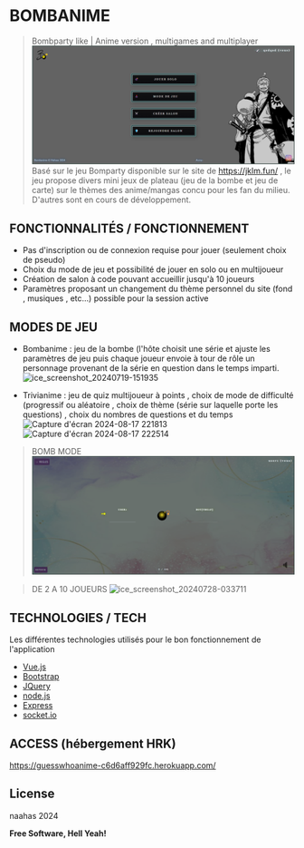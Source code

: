 # BOMBANIME
> Bombparty like | Anime version , multigames and multiplayer
![home](rdpic/home.png)
Basé sur le jeu Bomparty disponible sur le site de https://jklm.fun/ , le jeu propose divers mini jeux de plateau (jeu de la bombe et jeu de carte) sur le thèmes des anime/mangas concu pour les fan du milieu. D'autres sont en cours de développement.



## FONCTIONNALITÉS / FONCTIONNEMENT


- Pas d'inscription ou de connexion requise pour jouer (seulement choix de pseudo)
- Choix du mode de jeu et possibilité de jouer en solo ou en multijoueur
- Création de salon à code pouvant accueillir jusqu'à 10 joueurs
- Paramètres proposant un changement du thème personnel du site (fond , musiques , etc...) possible pour la session active


## MODES DE JEU

- Bombanime : jeu de la bombe (l'hôte choisit  une série et ajuste les paramètres de jeu puis chaque joueur envoie à tour de rôle un personnage provenant de la série en question dans le temps imparti.
![ice_screenshot_20240719-151935](https://github.com/user-attachments/assets/1ca39f0e-48de-4665-a52a-2fb05700657c)

- Trivianime : jeu de quiz multijoueur à points , choix de mode de difficulté (progressif ou aléatoire , choix de thème (série sur laquelle porte les questions) , choix du nombres de questions et du temps
![Capture d'écran 2024-08-17 221813](https://github.com/user-attachments/assets/f5e4f8c3-9fb6-43aa-82d7-eda9d689f0be)
![Capture d'écran 2024-08-17 222514](https://github.com/user-attachments/assets/d6f0d50e-d3ac-4dfb-8453-1234f1e6de07)





> BOMB MODE
![bomb](rdpic/bomb.png)


> DE 2 A 10 JOUEURS
![ice_screenshot_20240728-033711](https://github.com/user-attachments/assets/062a2975-9d4c-453d-90f2-1416ee3bc7e4)


## TECHNOLOGIES / TECH
Les différentes technologies utilisés pour le bon fonctionnement de l'application
- [Vue.js] 
- [Bootstrap]
- [JQuery] 
- [node.js]
- [Express] 
- [socket.io] 


## ACCESS (hébergement HRK)
https://guesswhoanime-c6d6aff929fc.herokuapp.com/






## License

naahas 2024

**Free Software, Hell Yeah!**

[//]: # (These are reference links used in the body of this note and get stripped out when the markdown processor does its job. There is no need to format nicely because it shouldn't be seen. Thanks SO - http://stackoverflow.com/questions/4823468/store-comments-in-markdown-syntax)

   [Vue.js]: <https://vuejs.org/>
   [node.js]: <http://nodejs.org>
   [Bootstrap]: <http://twitter.github.com/bootstrap/>
   [jQuery]: <http://jquery.com>
   [express]: <http://expressjs.com>
   [socket.io]: <https://socket.io/fr/>
